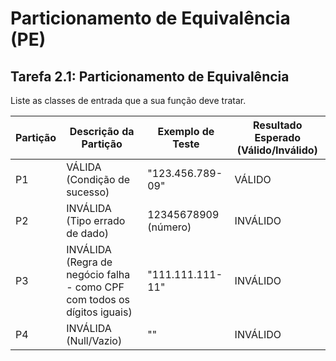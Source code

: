 # Particionamento de Equivalência (PE)

## Tarefa 2.1: Particionamento de Equivalência

Liste as classes de entrada que a sua função deve tratar.

| Partição | Descrição da Partição | Exemplo de Teste | Resultado Esperado (Válido/Inválido) |
|----------|----------------------|------------------|-------------------------------------|
| P1 | VÁLIDA (Condição de sucesso) | "123.456.789-09" | VÁLIDO |
| P2 | INVÁLIDA (Tipo errado de dado) | 12345678909 (número) | INVÁLIDO |
| P3 | INVÁLIDA (Regra de negócio falha - como CPF com todos os dígitos iguais) | "111.111.111-11" | INVÁLIDO |
| P4 | INVÁLIDA (Null/Vazio) | "" | INVÁLIDO |